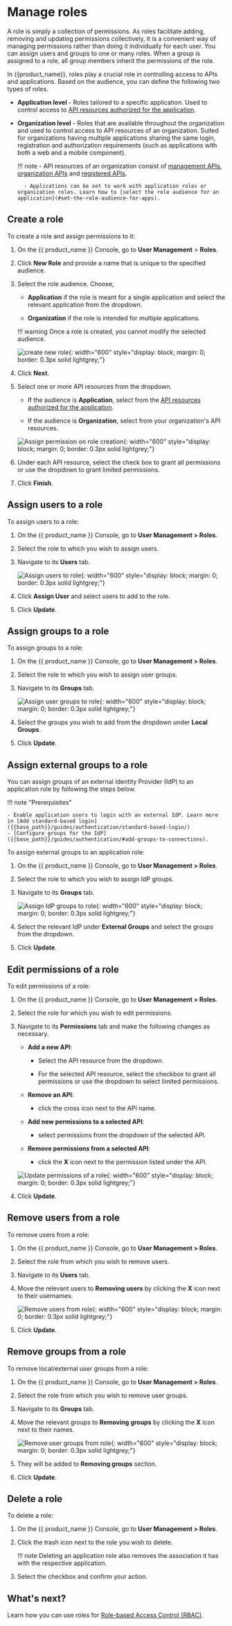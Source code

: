 # Manage roles

A role is simply a collection of permissions. As roles facilitate adding, removing and updating permissions collectively, it is a convenient way of managing permissions rather than doing it individually for each user. You can assign users and groups to one or many roles. When a group is assigned to a role, all group members inherit the permissions of the role.

In {{product_name}}, roles play a crucial role in controlling access to APIs and applications. Based on the audience, you can define the following two types of roles.

- **Application level** - Roles tailored to a specific application. Used to control access to [API resources authorized for the application]({{base_path}}/guides/authorization/api-authorization/api-authorization/#authorize-the-api-resources-for-an-app).

- **Organization level** - Roles that are available throughout the organization and used to control access to API resources of an organization. Suited for organizations having multiple applications sharing the same login, registration and authorization requirements (such as applications with both a web and a mobile component).

    !!! note
        - API resources of an organization consist of [management APIs]({{base_path}}//apis/), [organization APIs]({{base_path}}/apis/) and [registered APIs]({{base_path}}/guides/authorization/api-authorization/api-authorization/#register-an-api-resource).

        - Applications can be set to work with application roles or organization roles. Learn how to [select the role audience for an application](#set-the-role-audience-for-apps).

## Create a role

To create a role and assign permissions to it:

1. On the {{ product_name }} Console, go to **User Management** > **Roles**.

2. Click **New Role** and provide a name that is unique to the specified audience.

3. Select the role audience. Choose,

     - **Application** if the role is meant for a single application and select the relevant application from the dropdown.

     - **Organization** if the role is intended for multiple applications.

    !!! warning
        Once a role is created, you cannot modify the selected audience.

    ![create new role]({{base_path}}/assets/img/guides/roles/create-role.png){: width="600" style="display: block; margin: 0; border: 0.3px solid lightgrey;"}

4. Click **Next**.

5. Select one or more API resources from the dropdown.

    - If the audience is **Application**, select from the [API resources authorized for the application]({{base_path}}/guides/authorization/api-authorization/api-authorization/#authorize-apps-to-consume-api-resources).

    - If the audience is **Organization**, select from your organization's API resources.

    ![Assign permission on role creation]({{base_path}}/assets/img/guides/roles/assign-permissions-to-role-on-creation.png){: width="600" style="display: block; margin: 0; border: 0.3px solid lightgrey;"}

7. Under each API resource, select the check box to grant all permissions or use the dropdown to grant limited permissions.

6. Click **Finish**.

## Assign users to a role

To assign users to a role:

1. On the {{ product_name }} Console, go to **User Management > Roles**.

2. Select the role to which you wish to assign users.

3. Navigate to its **Users** tab.

    ![Assign users to role]({{base_path}}/assets/img/guides/roles/assign-users-to-role.png){: width="600" style="display: block; margin: 0; border: 0.3px solid lightgrey;"}

4. Click **Assign User** and select users to add to the role.

5. Click **Update**.

## Assign groups to a role

To assign groups to a role:

1. On the {{ product_name }} Console, go to **User Management > Roles**.

2. Select the role to which you wish to assign user groups.

3. Navigate to its **Groups** tab.

    ![Assign user groups to role]({{base_path}}/assets/img/guides/roles/assign-usergroups-to-role.png){: width="600" style="display: block; margin: 0; border: 0.3px solid lightgrey;"}

4. Select the groups you wish to add from the dropdown under **Local Groups**.

5. Click **Update**.

## Assign external groups to a role

You can assign groups of an external Identity Provider (IdP) to an application role by following the steps below.

!!! note "Prerequisites"

    - Enable application users to login with an external IdP. Learn more in [Add standard-based login]({{base_path}}/guides/authentication/standard-based-login/)
    - [Configure groups for the IdP]({{base_path}}/guides/authentication/#add-groups-to-connections).

To assign external groups to an application role:

1. On the {{ product_name }} Console, go to **User Management > Roles**.

2. Select the role to which you wish to assign IdP groups.

3. Navigate to its **Groups** tab.

    ![Assign IdP groups to role]({{base_path}}/assets/img/guides/roles/assign-idpgroups-to-role.png){: width="600" style="display: block; margin: 0; border: 0.3px solid lightgrey;"}

4. Select the relevant IdP under **External Groups** and select the groups from the dropdown.

5. Click **Update**.

## Edit permissions of a role

To edit permissions of a role:

1. On the {{ product_name }} Console, go to **User Management > Roles**.

2. Select the role for which you wish to edit permissions.

3. Navigate to its **Permissions** tab and make the following changes as necessary.

    - **Add a new API**:
        - Select the API resource from the dropdown.

        - For the selected API resource, select the checkbox to grant all permissions or use the dropdown to select limited permissions.

    - **Remove an API**:
        - click the cross icon next to the API name.

    - **Add new permissions to a selected API**:
        - select permissions from the dropdown of the selected API.

    - **Remove permissions from a selected API**:
        - click the **X** icon next to the permission listed under the API.

    ![Update permissions of a role]({{base_path}}/assets/img/guides/roles/update-permissions-of-role.png){: width="600" style="display: block; margin: 0; border: 0.3px solid lightgrey;"}

5. Click **Update**.

## Remove users from a role

To remove users from a role:

1. On the {{ product_name }} Console, go to **User Management > Roles**.

2. Select the role from which you wish to remove users.

3. Navigate to its **Users** tab.

4. Move the relevant users to **Removing users** by clicking the **X** icon next to their usernames.

    ![Remove users from role]({{base_path}}/assets/img/guides/roles/remove-users-from-role.png){: width="600" style="display: block; margin: 0; border: 0.3px solid lightgrey;"}

5. Click **Update**.

## Remove groups from a role

To remove local/external user groups from a role:

1. On the {{ product_name }} Console, go to **User Management > Roles**.

2. Select the role from which you wish to remove user groups.

3. Navigate to its **Groups** tab.

4. Move the relevant groups to **Removing groups** by clicking the **X** icon next to their names.

    ![Remove user groups from role]({{base_path}}/assets/img/guides/roles/remove-usergroups-from-role.png){: width="600" style="display: block; margin: 0; border: 0.3px solid lightgrey;"}

5. They will be added to **Removing groups** section.
6. Click **Update**.

## Delete a role

To delete a role:

1. On the {{ product_name }} Console, go to **User Management > Roles**.

2. Click the trash icon next to the role you wish to delete.

    !!! note
        Deleting an application role also removes the association it has with the respective application.

3. Select the checkbox and confirm your action.

## What's next?

Learn how you can use roles for [Role-based Access Control (RBAC)]({{base_path}}/guides/authorization/api-authorization/api-authorization/).